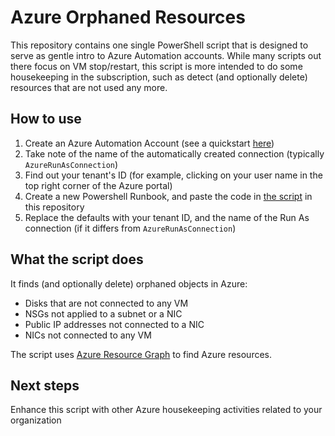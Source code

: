 # Azure Orphaned Resources

This repository contains one single PowerShell script that is designed to serve as gentle intro to Azure Automation accounts. While many scripts out there focus on VM stop/restart, this script is more intended to do some housekeeping in the subscription, such as detect (and optionally delete) resources that are not used any more.

## How to use

1. Create an Azure Automation Account (see a quickstart [here](https://docs.microsoft.com/azure/automation/automation-quickstart-create-account))
2. Take note of the name of the automatically created connection (typically `AzureRunAsConnection`)
3. Find out your tenant's ID (for example, clicking on your user name in the top right corner of the Azure portal)
4. Create a new Powershell Runbook, and paste the code in [the script](azureGetOrphaned.ps1) in this repository
5. Replace the defaults with your tenant ID, and the name of the Run As connection (if it differs from `AzureRunAsConnection`)

## What the script does

It finds (and optionally delete) orphaned objects in Azure:

* Disks that are not connected to any VM
* NSGs not applied to a subnet or a NIC
* Public IP addresses not connected to a NIC
* NICs not connected to any VM

The script uses [Azure Resource Graph](https://docs.microsoft.com/azure/governance/resource-graph/) to find Azure resources.

## Next steps

Enhance this script with other Azure housekeeping activities related to your organization
